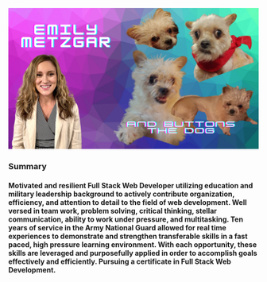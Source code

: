 ![me and buttons the dog](./images/buttons.png)






### Summary
#### Motivated and resilient Full Stack Web Developer utilizing education and military leadership background to actively contribute organization, efficiency, and attention to detail to the field of web development. Well versed in team work, problem solving, critical thinking, stellar communication, ability to work under pressure, and multitasking. Ten years of service in the Army National Guard allowed for real time experiences to demonstrate and strengthen transferable skills in a fast paced, high pressure learning environment. With each opportunity, these skills are leveraged and purposefully applied in order to accomplish goals effectively and efficiently. Pursuing a certificate in Full Stack Web Development.


